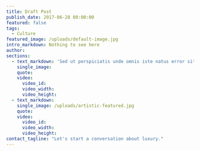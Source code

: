 ```yaml
---
title: Draft Post
publish_date: 2017-06-28 00:00:00
featured: false
tags:
  - Culture
featured_image: /uploads/default-image.jpg
intro_markdown: Nothing to see here
author:
sections:
  - text_markdown: 'Sed ut perspiciatis unde omnis iste natus error sit voluptatem accusantium doloremque laudantium, totam rem aperiam, eaque ipsa quae ab illo inventore veritatis et quasi architecto beatae vitae dicta sunt explicabo. Nemo enim ipsam voluptatem quia voluptas sit aspernatur aut odit aut fugit, sed quia consequuntur magni dolores eos qui ratione voluptatem sequi nesciunt. Neque porro quisquam est, qui dolorem ipsum quia dolor sit amet, consectetur, adipisci velit, sed quia non numquam eius modi tempora incidunt ut labore et dolore magnam aliquam quaerat voluptatem. Ut enim ad minima veniam, quis nostrum exercitationem ullam corporis suscipit laboriosam, nisi ut aliquid ex ea commodi consequatur? Quis autem vel eum iure reprehenderit qui in ea voluptate velit esse quam nihil molestiae consequatur, vel illum qui dolorem eum fugiat quo voluptas nulla pariatur.'
    single_image:
    quote:
    video:
      video_id:
      video_width:
      video_height:
  - text_markdown:
    single_image: /uploads/artistic-featured.jpg
    quote:
    video:
      video_id:
      video_width:
      video_height:
contact_tagline: "Let's start a conversation about luxury."
---
```

